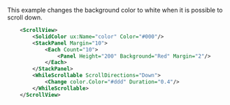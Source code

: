 This example changes the background color to white when it is possible to scroll down.
```xml
	<ScrollView>
		<SolidColor ux:Name="color" Color="#000"/>
		<StackPanel Margin="10">
			<Each Count="10">
				<Panel Height="200" Background="Red" Margin="2"/>
			</Each>
		</StackPanel>
		<WhileScrollable ScrollDirections="Down">
			<Change color.Color="#ddd" Duration="0.4"/>
		</WhileScrollable>
	</ScrollView>
```
